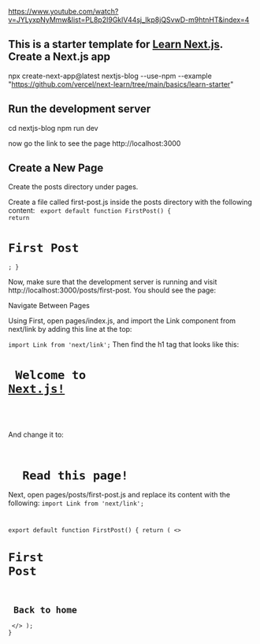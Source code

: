 
https://www.youtube.com/watch?v=JYLyxpNyMmw&list=PL8p2I9GklV44sj_Ikp8jQSvwD-m9htnHT&index=4

This is a starter template for [Learn Next.js](https://nextjs.org/learn).
Create a Next.js app
--------------------
npx create-next-app@latest nextjs-blog --use-npm --example "https://github.com/vercel/next-learn/tree/main/basics/learn-starter"


Run the development server
-------------------------
cd nextjs-blog
npm run dev

now go the link to see the page
 http://localhost:3000

 Create a New Page
 -------------------
 Create the posts directory under pages.

Create a file called first-post.js inside the posts directory with the following content:
<code>
export default function FirstPost() {
  return <h1>First Post</h1>;
}
</code>

Now, make sure that the development server is running and visit http://localhost:3000/posts/first-post. You should see the page:

Navigate Between Pages

Using <Link>
First, open pages/index.js, and import the Link component from next/link by adding this line at the top:

<code>import Link from 'next/link';</code>
Then find the h1 tag that looks like this:
<code><h1 className={styles.title}>
  Welcome to <a href="https://nextjs.org">Next.js!</a>
</h1></code>
And change it to:
<code><h1 className={styles.title}>
  Read <Link href="/posts/first-post">this page!</Link>
</h1></code>

Next, open pages/posts/first-post.js and replace its content with the following:
<code>import Link from 'next/link';

export default function FirstPost() {
  return (
    <>
      <h1>First Post</h1>
      <h2>
        <Link href="/">Back to home</Link>
      </h2>
    </>
  );
}</code>


